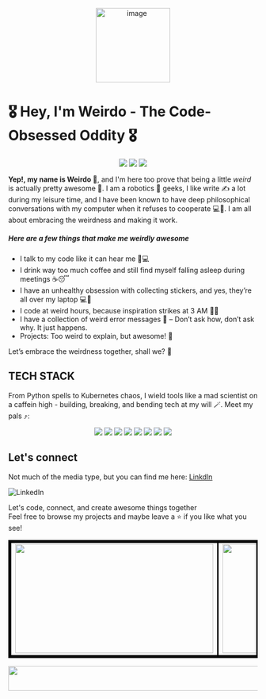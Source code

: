 <!-- couldn't center using markdown so I modified the 
.markdownlint.yaml config to allow in-line html-->
<p align="center">
  <img src="../JEFFDARKO/www.linkedin.com/image.webp" alt=image width="150" height="150" />
</p>

# 🎖️ Hey, I'm Weirdo - The Code-Obsessed Oddity 🎖️  

<!-- couldn't center using markdown so I modified the 
.markdownlint.yaml config to allow in-line html-->
<p align="center">
  <img src="https://custom-icon-badges.demolab.com/badge/Fellow%20Weirdos-12.64k-blue?style=for-the-badge&logo=groups" />
  <img src="https://custom-icon-badges.demolab.com/badge/⭐%20Total%20Stars-13.34M-yellow?style=for-the-badge&logo=star" />
  <img src="https://custom-icon-badges.demolab.com/badge/Weirdness%20Level-2.3B-blue?style=for-the-badge" />
</p>

**Yep!, my name is Weirdo 🤪**, and I'm here too prove that being a little
_weird_ is actually pretty awesome 🚀. I am a robotics 🤖 geeks, I like write ✍️ a lot during my leisure time, and I have been known to have deep philosophical conversations with my computer when it refuses to cooperate 💻🤯. I am all about embracing the weirdness and making it work.

<!-- h2 header would be too big for me that's why I opted for 5#s -->
##### Here are a few things that make me weirdly awesome

+ I talk to my code like it can hear me 🥶💻
+ I drink way too much coffee and still find myself falling asleep during meetings ☕😴
+ I have an unhealthy obsession with collecting stickers, and yes, they’re all over my laptop 💻🎨
+ I code at weird hours, because inspiration strikes at 3 AM 🌙💡
+ I have a collection of weird error messages 🧐 – Don’t ask how, don’t ask why. It just happens.
+ Projects: Too weird to explain, but awesome!  🤖

Let’s embrace the weirdness together, shall we? 🤪

## TECH STACK

From Python spells to Kubernetes chaos, I wield tools like a mad scientist on a caffein high - building, breaking, and bending tech at my will 🪄. Meet my pals ⤴️:
<!-- Decided to add a few badges -->
<!-- Modified my .markdownlint.yaml config file so I can add in-line html to
control the sizes of some of my stat and widgets-->
<p align="center">
  <img src="https://img.shields.io/badge/python-3670A0?style=for-the-badge&logo=python&logoColor=ffdd54" />
  <img src="https://img.shields.io/badge/-Arduino-00979D?style=for-the-badge&logo=Arduino&logoColor=white" />
  <img src="https://img.shields.io/badge/github-%23121011.svg?style=for-the-badge&logo=github&logoColor=white" />
  <img src="https://img.shields.io/badge/git-%23F05033.svg?style=for-the-badge&logo=git&logoColor=white" />
  <img src="https://img.shields.io/badge/nginx-%23009639.svg?style=for-the-badge&logo=nginx&logoColor=white" />
  <img src="https://img.shields.io/badge/kubernetes-%23326ce5.svg?style=for-the-badge&logo=kubernetes&logoColor=white" />
  <img src="https://img.shields.io/badge/docker-%230db7ed.svg?style=for-the-badge&logo=docker&logoColor=white" />
  <img src="https://img.shields.io/badge/Linux-FCC624?style=for-the-badge&logo=linux&logoColor=black" />
</p>

## Let's connect

Not much of the media type, but you can find me here: [Linkdln](www.linkedin.com/in/jeffery-offei-darko-8440222b3)

![LinkedIn](https://img.shields.io/badge/linkedin-%230077B5.svg?style=for-the-badge&logo=linkedin&logoColor=white)  
<!-- Modified my .markdownlint.yaml config file so I can add in-line html to
control the sizes of some of my stat and widgets-->
Let's code, connect, and create awesome things together  
Feel free to browse my projects and maybe leave a ⭐ if you like what you see!

<table style="border: 3px solid black; border-collapse: collapse;">
  <tr>
    <td style="border: 3px solid black;"><img src="https://streak-stats.demolab.com/?user=JEFFDARKO&theme=dark&hide_border=true" width="400" height="220" /></td>
    <td style="border: 3px solid black;"><img src="https://github-readme-stats.vercel.app/api?username=JEFFDARKO&show_icons=true&hide_title=true&hide=prs&count_private=true&theme=radical" width="400" height="220" /></td>
  </tr>
</table>
</table>

<img src="https://img.buymeacoffee.com/button-api/?text=Buy%20Me%20a%20Coffee&emoji=&slug=vinitshahdeo" width="1500" height="50" />
</a>
